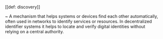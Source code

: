 [[def: discovery]]

~ A mechanism that helps systems or devices find each other automatically, often used in networks to identify services or resources. In decentralized identifier systems it helps to locate and verify digital identities without relying on a central authority.